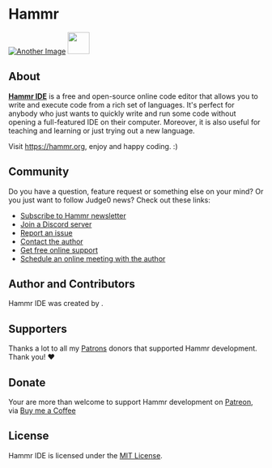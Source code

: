 # Hammr

[![Another Image](https://user-images.githubusercontent.com/74147463/147386790-5cef4dc9-79db-4f4b-aeeb-aedad68655e1.png)](https://hammr.org/)
<a href="https://patreon.com/vanshajpoonia" target="_blank"><img src="https://c5.patreon.com/extern!
al/logo/become_a_patron_button@2x.png" alt="" height="43px" /></a>



## About
[**Hammr IDE**](https://hammr.org) is a free and open-source online code editor that allows you to write and execute code from a rich set of languages. It's perfect for anybody who just wants to quickly write and run some code without opening a full-featured IDE on their computer. Moreover, it is also useful for teaching and learning or just trying out a new language.


Visit https://hammr.org, enjoy and happy coding. :)

## Community
Do you have a question, feature request or something else on your mind?
Or you just want to follow Judge0 news?
Check out these links:

* [Subscribe to Hammr newsletter](https://hammr-newsletter.web.app)
* [Join a Discord server](https://discord.gg/EneczxZy)
* [Report an issue](https://docs.google.com/forms/d/e/1FAIpQLScglEo-XJbUqW9s4WJ3-No3x8iXlmegO-wAf7CCiUSKwaYiDQ/viewform?usp=sf_link)
* [Contact the author](https://github.com/VanshajPoonia)
* [Get free online support](https://instagram.com/vanshajpoonia)
* [Schedule an online meeting with the author](https://docs.google.com/forms/d/e/1FAIpQLSdEMQkixmFRF-7EbivkHADXQ9kfbpazop6B3zh1YyK8hXLKDQ/viewform?usp=sf_link)

## Author and Contributors
Hammr IDE was created by [](https://github.com/VanshajPoonia).

## Supporters
Thanks a lot to all my [Patrons](https://www.patreon.com/vanshajpoonia) donors that supported Hammr development. Thank you! ♥

## Donate
Your are more than welcome to support Hammr development on [Patreon](https://www.patreon.com/vanshajpoonia), via [Buy me a Coffee](https://buymeacoffee.com/vanshaj)
## License
Hammr IDE is licensed under the [MIT License](https://github.com/VanshajPoonia/hammr).

